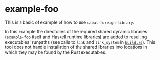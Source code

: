 # example-foo

This is a basic of example of how to use `cabal-foreign-library`.

In this example the directories of the required shared dynamic libraries (`example-foo` itself and
Haskell runtime libraries) are added to resulting executables' runpaths (see calls to `link` and
`link_system` in [`build.rs`](./build.rs)).
This tool does not handle installation of the shared libraries into locations in which they may be
found by the Rust executables.
